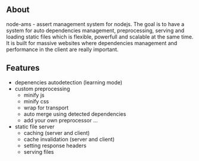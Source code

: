 ## About
node-ams - assert management system for nodejs. The goal is to have a system for auto dependencies management, 
preprocessing, serving and loading static files which is flexible, powerfull and scalable at the same time. 
It is built for massive websites where dependencies management 
and performance in the client are really important.


## Features
- depenencies autodetection  (learning mode)
- custom preprocessing
  - minify js
  - minify css
  - wrap for transport
  - auto merge using detected dependencies
  - add your own preprocessor ...
- static file server 
  - caching (server and client)
  - cache invalidation (server and client)
  - setting response headers
  - serving files
